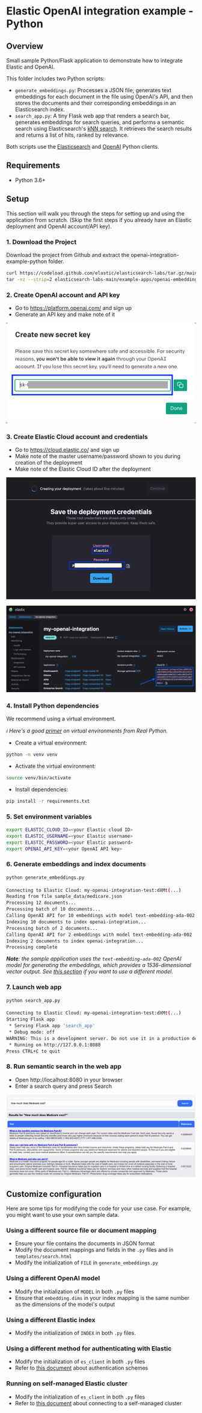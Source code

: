 # Elastic OpenAI integration example - Python

## Overview

Small sample Python/Flask application to demonstrate how to integrate Elastic and OpenAI.

This folder includes two Python scripts:

- `generate_embeddings.py`: Processes a JSON file, generates text embeddings for each document in the file using OpenAI's API, and then stores the documents and their corresponding embeddings in an Elasticsearch index.
- `search_app.py`: A tiny Flask web app that renders a search bar, generates embeddings for search queries, and performs a semantic search using Elasticsearch's [kNN search](https://www.elastic.co/guide/en/elasticsearch/reference/current/knn-search.html). It retrieves the search results and returns a list of hits, ranked by relevance.

Both scripts use the [Elasticsearch](https://github.com/elastic/elasticsearch-py) and [OpenAI](https://github.com/openai/openai-python) Python clients.

## Requirements

- Python 3.6+

## Setup

This section will walk you through the steps for setting up and using the application from scratch.
(Skip the first steps if you already have an Elastic deployment and OpenAI account/API key).

### 1. Download the Project

Download the project from Github and extract the openai-integration-example-python folder.

```bash
curl https://codeload.github.com/elastic/elasticsearch-labs/tar.gz/main | \
tar -xz --strip=2 elasticsearch-labs-main/example-apps/openai-embeddings-python
```

### 2. Create OpenAI account and API key

- Go to https://platform.openai.com/ and sign up
- Generate an API key and make note of it

![OpenAI API key](images/openai_api_key.png)

### 3. Create Elastic Cloud account and credentials

- Go to https://cloud.elastic.co/ and sign up
- Make note of the master username/password shown to you during creation of the deployment
- Make note of the Elastic Cloud ID after the deployment

![Elastic Cloud credentials](images/elastic_credentials.png)

![Elastic Cloud ID](images/elastic_cloud_id.png)

### 4. Install Python dependencies

We recommend using a virtual environment.

_ℹ️ Here's a good [primer](https://realpython.com/python-virtual-environments-a-primer) on virtual environments from Real Python._

- Create a virtual environment:

```sh
python -m venv venv
```

- Activate the virtual environment:

```sh
source venv/bin/activate
```

- Install dependencies:

```sh
pip install -r requirements.txt
```

### 5. Set environment variables

```sh
export ELASTIC_CLOUD_ID=<your Elastic cloud ID>
export ELASTIC_USERNAME=<your Elastic username>
export ELASTIC_PASSWORD=<your Elastic password>
export OPENAI_API_KEY=<your OpenAI API key>
```

### 6. Generate embeddings and index documents

```sh
python generate_embeddings.py

Connecting to Elastic Cloud: my-openai-integration-test:dXMt(...)
Reading from file sample_data/medicare.json
Processing 12 documents...
Processing batch of 10 documents...
Calling OpenAI API for 10 embeddings with model text-embedding-ada-002
Indexing 10 documents to index openai-integration...
Processing batch of 2 documents...
Calling OpenAI API for 2 embeddings with model text-embedding-ada-002
Indexing 2 documents to index openai-integration...
Processing complete
```

_**Note**: the sample application uses the `text-embedding-ada-002` OpenAI model for generating the embeddings, which provides a 1536-dimensional vector output. See [this section](#using-a-different-openai-model) if you want to use a different model._

### 7. Launch web app

```sh
python search_app.py

Connecting to Elastic Cloud: my-openai-integration-test:dXMt(...)
Starting Flask app
 * Serving Flask app 'search_app'
 * Debug mode: off
WARNING: This is a development server. Do not use it in a production deployment. Use a production WSGI server instead.
 * Running on http://127.0.0.1:8080
Press CTRL+C to quit
```

### 8. Run semantic search in the web app

- Open http://localhost:8080 in your browser
- Enter a search query and press Search

![Search example](images/search.png)

## Customize configuration

Here are some tips for modifying the code for your use case. For example, you might want to use your own sample data.

### Using a different source file or document mapping

- Ensure your file contains the documents in JSON format
- Modify the document mappings and fields in the `.py` files and in `templates/search.html`
- Modify the initialization of `FILE` in `generate_embeddings.py`

### Using a different OpenAI model

- Modify the initialization of `MODEL` in both `.py` files
- Ensure that `embedding.dims` in your index mapping is the same number as the dimensions of the model's output

### Using a different Elastic index

- Modify the initialization of `INDEX` in both `.py` files.

### Using a different method for authenticating with Elastic

- Modify the initialization of `es_client` in both `.py` files
- Refer to [this document](https://www.elastic.co/guide/en/elasticsearch/client/python-api/current/connecting.html#authentication) about authentication schemes

### Running on self-managed Elastic cluster

- Modify the initialization of `es_client` in both `.py` files
- Refer to [this document](https://www.elastic.co/guide/en/elasticsearch/client/python-api/current/connecting.html#connect-self-managed-new) about connecting to a self-managed cluster
